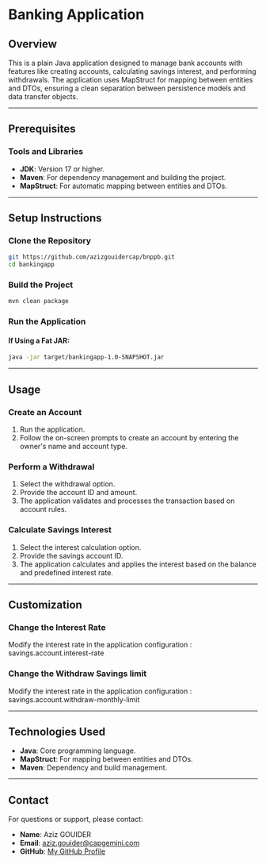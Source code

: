 # Banking Application

## Overview
This is a plain Java application designed to manage bank accounts with features like creating accounts, calculating savings interest, and performing withdrawals. The application uses MapStruct for mapping between entities and DTOs, ensuring a clean separation between persistence models and data transfer objects.


---

## Prerequisites

### Tools and Libraries
- **JDK**: Version 17 or higher.
- **Maven**: For dependency management and building the project.
- **MapStruct**: For automatic mapping between entities and DTOs.

---

## Setup Instructions

### Clone the Repository
```bash
git https://github.com/azizgouidercap/bnppb.git
cd bankingapp
```

### Build the Project
```bash
mvn clean package
```

### Run the Application

#### If Using a Fat JAR:
```bash
java -jar target/bankingapp-1.0-SNAPSHOT.jar
```

---

## Usage

### Create an Account
1. Run the application.
2. Follow the on-screen prompts to create an account by entering the owner's name and account type.

### Perform a Withdrawal
1. Select the withdrawal option.
2. Provide the account ID and amount.
3. The application validates and processes the transaction based on account rules.

### Calculate Savings Interest
1. Select the interest calculation option.
2. Provide the savings account ID.
3. The application calculates and applies the interest based on the balance and predefined interest rate.

---

## Customization

### Change the Interest Rate
Modify the interest rate in the application configuration :
savings.account.interest-rate

### Change the Withdraw Savings limit 
Modify the interest rate in the application configuration :
savings.account.withdraw-monthly-limit

---

## Technologies Used
- **Java**: Core programming language.
- **MapStruct**: For mapping between entities and DTOs.
- **Maven**: Dependency and build management.

---

## Contact
For questions or support, please contact:
- **Name**: Aziz GOUIDER
- **Email**: aziz.gouider@capgemini.com
- **GitHub**: [My GitHub Profile](https://github.com/azizgouidercap)

